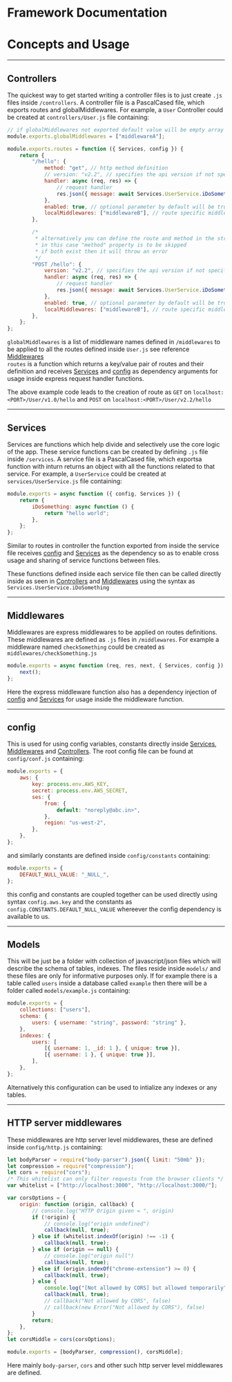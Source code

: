 # Framework Documentation

<!-- This contains documentation for the express based custom framework that has been written. -->

# Concepts and Usage

---

## Controllers

The quickest way to get started writing a controller files is to just create `.js` files inside `/controllers`. A controller file is a PascalCased file, which exports routes and globalMiddlewares. For example, a `User` Controller could be created at `controllers/User.js` file containing:

```js
// if globalMiddlewares not exported default value will be empty array i.e no middlewares
module.exports.globalMiddlewares = ["middlewareA"];

module.exports.routes = function ({ Services, config }) {
	return {
		"/hello": {
			method: "get", // http method definition
			// version: "v2.2", // specifies the api version if not specified default version will be v1.0
			handler: async (req, res) => {
				// request handler
				res.json({ message: await Services.UserService.iDoSomething() });
			},
			enabled: true, // optional parameter by default will be true
			localMiddlewares: ["middlewareB"], // route specific middlewares defined here if not defined then no middeware used
		},

		/*
		 * alternatively you can define the route and method in the string key itself as shown below
		 * in this case "method" property is to be skipped
		 * if both exist then it will throw an error
		 */
		"POST /hello": {
			version: "v2.2", // specifies the api version if not specified default version will be v1.0
			handler: async (req, res) => {
				// request handler
				res.json({ message: await Services.UserService.iDoSomething() });
			},
			enabled: true, // optional parameter by default will be true
			localMiddlewares: ["middlewareB"], // route specific middlewares defined here if not defined then no middeware used
		},
	};
};
```

`globalMiddlewares` is a list of middleware names defined in `/middlewares` to be applied to all the routes defined inside `User.js` see reference [Middlewares](#Middlewares) <br>
`routes` is a function which returns a key/value pair of routes and their definition and receives [Services](#Services) and [config](#config) as dependency arguments for usage inside express request handler functions.

The above example code leads to the creation of route as `GET` on `localhost:<PORT>/User/v1.0/hello` and `POST` on `localhost:<PORT>/User/v2.2/hello`

---

## Services

Services are functions which help divide and selectively use the core logic of the app. These service functions can be created by defining `.js` file inside `/services`. A service file is a PascalCased file, which exportsa function with inturn returns an object with all the functions related to that service. For example, a `UserService` could be created at `services/UserService.js` file containing:

```js
module.exports = async function ({ config, Services }) {
	return {
		iDoSomething: async function () {
			return "hello world";
		},
	};
};
```

Similar to routes in controller the function exported from inside the service file receives [config](#config) and [Services](#Services) as the dependency so as to enable cross usage and sharing of service functions between files.

These functions defined inside each service file then can be called directly inside as seen in [Controllers](#Controllers) and [Middlewares](#Middlewares) using the syntax as `Services.UserService.iDoSomething`

---

## Middlewares

Middlewares are express middlewares to be applied on routes definitions. These middlewares are defined as `.js` files in `/middlewares`. For example a middleware named `checkSomething` could be created as `middlewares/checkSomething.js`

```js
module.exports = async function (req, res, next, { Services, config }) {
	next();
};
```

Here the express middleware function also has a dependency injection of [config](#config) and [Services](#Services) for usage inside the middleware function.

---

## config

This is used for using config variables, constants directly inside [Services](#Services), [Middlewares](#Middlewares) and [Controllers](#Controllers). The root config file can be found at `config/conf.js` containing:

```js
module.exports = {
	aws: {
		key: process.env.AWS_KEY,
		secret: process.env.AWS_SECRET,
		ses: {
			from: {
				default: "noreply@abc.in>",
			},
			region: "us-west-2",
		},
	},
};
```

and similarly constants are defined inside `config/constants` containing:

```js
module.exports = {
	DEFAULT_NULL_VALUE: "_NULL_",
};
```

this config and constants are coupled together can be used directly using syntax `config.aws.key` and the constants as `config.CONSTANTS.DEFAULT_NULL_VALUE` whereever the config dependency is available to us.

---

## Models

This will be just be a folder with collection of javascript/json files which will describe the schema of tables, indexes. The files reside inside `models/` and these files are only for informative purposes only. If for example there is a table called `users` inside a database called `example` then there will be a folder called `models/example.js` containing:

```js
module.exports = {
	collections: ["users"],
	schema: {
		users: { username: "string", password: "string" },
	},
	indexes: {
		users: [
			[{ username: 1, _id: 1 }, { unique: true }],
			[{ username: 1 }, { unique: true }],
		],
	},
};
```

Alternatively this configuration can be used to intialize any indexes or any tables.

---

## HTTP server middlewares

These middlewares are http server level middlewares, these are defined inside `config/http.js` containing:

```js
let bodyParser = require("body-parser").json({ limit: "50mb" });
let compression = require("compression");
let cors = require("cors");
/* This whitelist can only filter requests from the browser clients */
var whitelist = ["http://localhost:3000", "http://localhost:3000/"];

var corsOptions = {
	origin: function (origin, callback) {
		// console.log("HTTP Origin given = ", origin)
		if (!origin) {
			// console.log("origin undefined")
			callback(null, true);
		} else if (whitelist.indexOf(origin) !== -1) {
			callback(null, true);
		} else if (origin == null) {
			// console.log("origin null")
			callback(null, true);
		} else if (origin.indexOf("chrome-extension") >= 0) {
			callback(null, true);
		} else {
			console.log("[Not allowed by CORS] but allowed temporarily", origin);
			callback(null, true);
			// callback("Not allowed by CORS", false)
			// callback(new Error("Not allowed by CORS"), false)
		}
		return;
	},
};
let corsMiddle = cors(corsOptions);

module.exports = [bodyParser, compression(), corsMiddle];
```

Here mainly `body-parser`, `cors` and other such http server level middlewares are defined.
